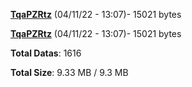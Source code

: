 [**TqaPZRtz**](/data/TqaPZRtz.txt) (04/11/22 - 13:07)- 15021 bytes

[**TqaPZRtz**](/data/TqaPZRtz.txt) (04/11/22 - 13:07)- 15021 bytes

**Total Datas**: 1616

**Total Size**: 9.33 MB / 9.3 MB